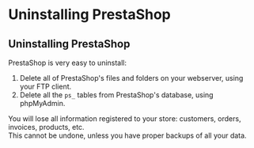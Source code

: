 # Uninstalling PrestaShop

## Uninstalling PrestaShop <a id="UninstallingPrestaShop-UninstallingPrestaShop"></a>

PrestaShop is very easy to uninstall:

1. Delete all of PrestaShop's files and folders on your webserver, using your FTP client.
2. Delete all the `ps_` tables from PrestaShop's database, using phpMyAdmin.

You will lose all information registered to your store: customers, orders, invoices, products, etc.  
This cannot be undone, unless you have proper backups of all your data.

